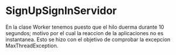 # SignUpSignInServidor

En la clase Worker tenemos puesto que el hilo duerma durante 10 segundos;
motivo por el cual la reaccion de la aplicaciones no es instantanea. Esto
se hizo con el objetivo de comprobar la excepcion MaxThreadException.
